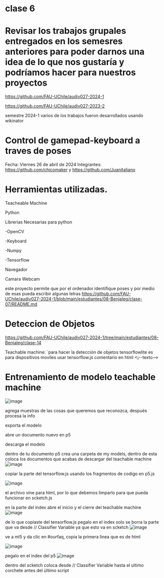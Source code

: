 # clase 6

# Revisar los trabajos grupales entregados en los semesres anteriores para poder darnos una idea de lo que nos gustaría y podríamos hacer para nuestros proyectos

https://github.com/FAU-UChile/audiv027-2024-1

https://github.com/FAU-UChile/audiv027-2023-2

semestre 2024-1
varios de los trabajos fueron desarrollados usando wikinator

# Control de gamepad-keyboard a traves de poses

Fecha: Viernes 26 de abril de 2024 Integrantes: https://github.com/chicomaker y https://github.com/Juanitaliano

# Herramientas utilizadas.
Teacheable Machine

Python

Librerias Necesarias para python

-OpenCV

-Keyboard

-Numpy

-Tensorflow

Navegador

Camara Webcam

este proyecto permite que por el ordenador identifique poses y por medio de esas pueda escribir algunas letras
https://github.com/FAU-UChile/audiv027-2024-1/blob/main/estudiantes/08-BenjaIeg/clase-07/README.md

# Deteccion de Objetos



https://github.com/FAU-UChile/audiv027-2024-1/tree/main/estudiantes/08-BenjaIeg/clase-14


Teachable machine: ´para hacer la detección de objetos 
tensorflowlite es para dispositivos moviles
usar tensorflow.js
comentario en html <¡--texto-->

# Entrenamiento de modelo teachable machine

![image](https://github.com/user-attachments/assets/7ddde2bd-09cd-4a5c-b8df-e620f0480228)

agrega muestras de las cosas que queremos que reconozca, después procesa la info 

exporta el modelo

abre un documento nuevo en p5

descarga el modelo

dentro de tu documento p5 crea una carpeta de my models, dentro de esta coloca los documentos que acabas de descargar del teachable machine
![image](https://github.com/user-attachments/assets/895a1540-be24-49b6-aebd-5d4751465364)


copiar la parte del tensorflow.js usando los fragmentos de codigo en p5.js

![image](https://github.com/user-attachments/assets/c6686943-4c83-4850-b01e-0bec31d6444e)

el archivo vine para html, por lo que debemos limparlo para que pueda funcionar en scketch.js

en la parte del index abre el inicio y el cierre del teachable machine
![image](https://github.com/user-attachments/assets/1c4317a9-6af3-4e81-a0e5-b9a469e8b69e)

de lo que copiaste del tensorflow.js pegalo en el index solo se borra la parte que va desde // Classifier Variable ya que esto va en scketch
![image](https://github.com/user-attachments/assets/6787a6bb-ea0a-46ae-8b07-285a866e3c81)

ve a ml5 y da clic en #ourfaq, copia la primera linea que es de html 

![image](https://github.com/user-attachments/assets/e5d30199-10ae-4eea-a2de-aeee521d55f7)

pegalo en el index del p5
![image](https://github.com/user-attachments/assets/60f57681-f600-4da2-8320-07ea5f598481)


dentro del scketch coloca desde // Classifier Variable hasta el ultimo corchete antes del último script

